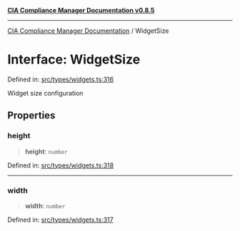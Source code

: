 [**CIA Compliance Manager Documentation v0.8.5**](../README.md)

***

[CIA Compliance Manager Documentation](../globals.md) / WidgetSize

# Interface: WidgetSize

Defined in: [src/types/widgets.ts:316](https://github.com/Hack23/cia-compliance-manager/blob/eca22610f41e5f6b6c0cece88769b1ffbe9db4bd/src/types/widgets.ts#L316)

Widget size configuration

## Properties

### height

> **height**: `number`

Defined in: [src/types/widgets.ts:318](https://github.com/Hack23/cia-compliance-manager/blob/eca22610f41e5f6b6c0cece88769b1ffbe9db4bd/src/types/widgets.ts#L318)

***

### width

> **width**: `number`

Defined in: [src/types/widgets.ts:317](https://github.com/Hack23/cia-compliance-manager/blob/eca22610f41e5f6b6c0cece88769b1ffbe9db4bd/src/types/widgets.ts#L317)
